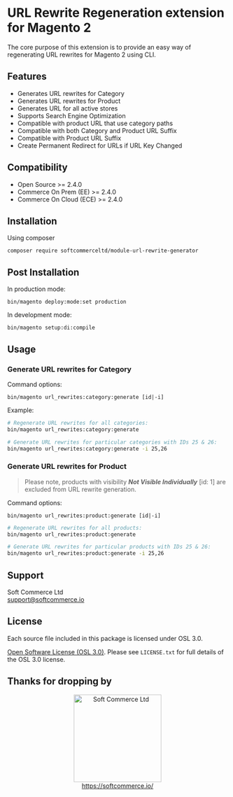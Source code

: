# URL Rewrite Regeneration extension for Magento 2
The core purpose of this extension is to provide an easy way of regenerating URL rewrites for Magento 2 using CLI.

## Features
- Generates URL rewrites for Category
- Generates URL rewrites for Product
- Generates URL for all active stores
- Supports Search Engine Optimization
- Compatible with product URL that use category paths
- Compatible with both Category and Product URL Suffix
- Compatible with Product URL Suffix
- Create Permanent Redirect for URLs if URL Key Changed

## Compatibility
- Open Source >= 2.4.0
- Commerce On Prem (EE) >= 2.4.0
- Commerce On Cloud (ECE) >= 2.4.0

## Installation
Using composer

```
composer require softcommerceltd/module-url-rewrite-generator
```

## Post Installation

In production mode:
```
bin/magento deploy:mode:set production
```

In development mode:
```
bin/magento setup:di:compile
```

## Usage

### Generate URL rewrites for Category

Command options:

``
bin/magento url_rewrites:category:generate [id|-i]
``

Example:

```sh
# Regenerate URL rewrites for all categories:
bin/magento url_rewrites:category:generate

# Generate URL rewrites for particular categories with IDs 25 & 26:
bin/magento url_rewrites:category:generate -i 25,26
```

### Generate URL rewrites for Product

> Please note, products with visibility *__Not Visible Individually__* [id: 1] are excluded from URL rewrite generation.

Command options:

``
bin/magento url_rewrites:product:generate [id|-i]
``

```sh
# Regenerate URL rewrites for all products:
bin/magento url_rewrites:product:generate

# Generate URL rewrites for particular products with IDs 25 & 26:
bin/magento url_rewrites:product:generate -i 25,26
```

## Support
Soft Commerce Ltd <br />
support@softcommerce.io

## License
Each source file included in this package is licensed under OSL 3.0.

[Open Software License (OSL 3.0)](https://opensource.org/licenses/osl-3.0.php).
Please see `LICENSE.txt` for full details of the OSL 3.0 license.

## Thanks for dropping by

<p align="center">
    <a href="https://magento.com">
        <img src="https://softcommerce.co.uk/pub/media/banner/logo.svg" width="200" alt="Soft Commerce Ltd" />
    </a>
    <br />
    <a href="https://softcommerce.co.uk/">https://softcommerce.io/</a>
</p>
